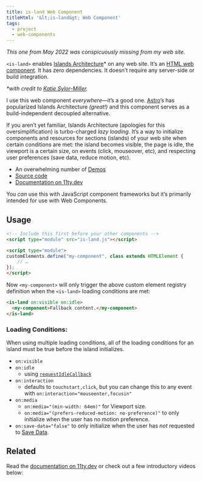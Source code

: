 ```yaml
---
title: is-land Web Component
titleHtml: '&lt;is-land&gt; Web Component'
tags:
  - project
  - web-components
---
```

_This one from May 2022 was conspicuously missing from my web site._

`<is-land>` enables [Islands Architecture](https://jasonformat.com/islands-architecture/)* on any web site. It’s an [HTML web component](/web/a-taxonomy-of-web-component-types/). It has zero dependencies. It doesn’t require any server-side or build integration.

_\*with credit to [Katie Sylor-Miller](https://sylormiller.com/)._

I use this web component _everywhere_—it’s a good one. [Astro](https://astro.build/)’s has popularized Islands Architecture _(great!)_ and this component serves as a build-independent decoupled alternative.

If you aren’t yet familiar, Islands Architecture (apologies for this oversimplification) is turbo-charged _lazy loading_. It’s a way to initialize components and resources for sections (islands) of your web site when certain conditions are met: the island becomes visible, the page is idle, the viewport is a certain size, on events (click, mouseover, etc), and respecting user preferences (save data, reduce motion, etc).

* An overwhelming number of [Demos](https://is-land.11ty.dev/)
* [Source code](https://github.com/11ty/is-land)
* [Documentation on 11ty.dev](https://www.11ty.dev/docs/plugins/partial-hydration/)

You _can_ use this with JavaScript component frameworks but it’s primarily intended for use with Web Components.

## Usage

```html
<!-- Include this first before your other components -->
<script type="module" src="is-land.js"></script>

<script type="module">
customElements.define("my-component", class extends HTMLElement {
	// …
});
</script>
```

Now `<my-component>` will only trigger the above custom element registry definition when the `<is-land>` loading conditions are met:

```html
<is-land on:visible on:idle>
  <my-component>Fallback content.</my-component>
</is-land>
```

### Loading Conditions:

When using multiple loading conditions, all of the loading conditions for an island must be true before the island initializes.

* `on:visible`
* `on:idle`
	* using [`requestIdleCallback`](https://developer.mozilla.org/en-US/docs/Web/API/Window/requestIdleCallback)
* `on:interaction`
	* defaults to `touchstart,click`, but you can change this to any event with `on:interaction="mouseenter,focusin"`
* `on:media`
	* `on:media="(min-width: 64em)"` for Viewport size.
	* `on:media="(prefers-reduced-motion: no-preference)"` to only initialize when the user has no motion preference.
* `on:save-data="false"` to only initialize when the user has *not* requested to [Save Data](https://developer.mozilla.org/en-US/docs/Web/API/NetworkInformation/saveData).

## Related

Read the [documentation on 11ty.dev](https://www.11ty.dev/docs/plugins/partial-hydration/) or check out a few introductory videos below:

<div class="fl">
	<youtube-lite-player @slug="YYJpFdEaAuc" @start="188" @label="Partial Hydration and Islands Architecture—Eleventy 🎈 Weekly №12"></youtube-lite-player>
	<youtube-lite-player @slug="V9hWgVV_5mg" @start="399" @label="Hydrating Components with `is-land` and Framework SSR—Eleventy 🎈 Weekly №13"></youtube-lite-player>
</div>

